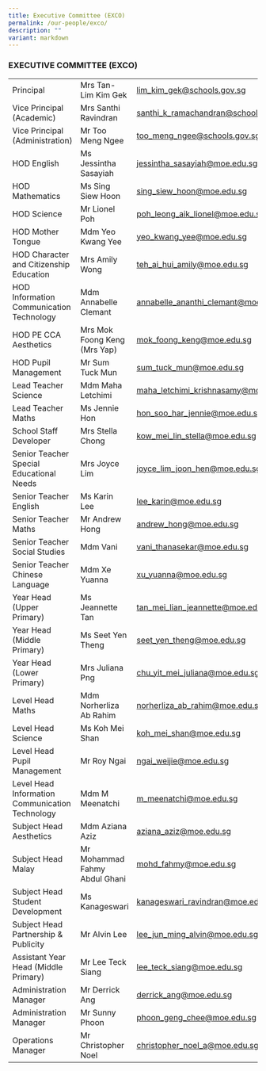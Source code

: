 ```yaml
---
title: Executive Committee (EXCO)
permalink: /our-people/exco/
description: ""
variant: markdown
---
```

### EXECUTIVE COMMITTEE (EXCO)

|||| 
|---|---|---|
| Principal 	| Mrs Tan-Lim Kim Gek 	| lim_kim_gek@schools.gov.sg 	|
| Vice Principal (Academic) 	| Mrs Santhi Ravindran  	| santhi_k_ramachandran@schools.gov.sg 	|
|  Vice Principal (Administration) 	| Mr Too Meng Ngee  	| too_meng_ngee@schools.gov.sg 	|
| HOD English  	| Ms Jessintha Sasayiah  	| jessintha_sasayiah@moe.edu.sg 	|
|  HOD Mathematics 	|  Ms Sing Siew Hoon 	| sing_siew_hoon@moe.edu.sg 	|
|  HOD Science 	|  Mr Lionel Poh 	| poh_leong_aik_lionel@moe.edu.sg 	|
| HOD Mother Tongue 	| Mdm Yeo Kwang Yee  	| yeo_kwang_yee@moe.edu.sg 	|
|  HOD Character and Citizenship Education 	| Mrs Amily Wong  	| teh_ai_hui_amily@moe.edu.sg  	|
|  HOD Information Communication Technology 	|  Mdm Annabelle Clemant 	| annabelle_ananthi_clemant@moe.edu.sg 	|
|  HOD PE CCA Aesthetics 	|  Mrs Mok Foong Keng (Mrs Yap) 	| mok_foong_keng@moe.edu.sg 	|
|  HOD Pupil Management 	|  Mr Sum Tuck Mun	| sum_tuck_mun@moe.edu.sg 	|
| Lead Teacher Science  	| Mdm Maha Letchimi  	| maha_letchimi_krishnasamy@moe.edu.sg  	|
| Lead Teacher Maths  	|  Ms Jennie Hon 	|  hon_soo_har_jennie@moe.edu.sg 	|
| School Staff Developer  	|  Mrs Stella Chong 	| kow_mei_lin_stella@moe.edu.sg 	|
|  Senior Teacher Special Educational Needs 	| Mrs Joyce Lim  	| joyce_lim_joon_hen@moe.edu.sg 	|
| Senior Teacher English 	| Ms Karin Lee  	| lee_karin@moe.edu.sg 	|
|  Senior Teacher Maths 	| Mr Andrew Hong  	| andrew_hong@moe.edu.sg 	|
|  Senior Teacher Social Studies 	| Mdm Vani 	| vani_thanasekar@moe.edu.sg 	|
|  Senior Teacher Chinese Language 	| Mdm Xe Yuanna 	| xu_yuanna@moe.edu.sg 	|
|  Year Head (Upper Primary) 	| Ms Jeannette Tan  	| tan_mei_lian_jeannette@moe.edu.sg 	|
|  Year Head (Middle Primary) 	| Ms Seet Yen Theng 	| seet_yen_theng@moe.edu.sg 	|
|  Year Head (Lower Primary) 	| Mrs Juliana Png  	| chu_yit_mei_juliana@moe.edu.sg 	|
| Level Head Maths 	| Mdm Norherliza Ab Rahim 	| norherliza_ab_rahim@moe.edu.sg 	|
|  Level Head Science 	|  Ms Koh Mei Shan 	| koh_mei_shan@moe.edu.sg  	|
|  Level Head Pupil Management 	|  Mr Roy Ngai	| ngai_weijie@moe.edu.sg  	|
| Level Head Information Communication Technology 	| Mdm M Meenatchi  	| m_meenatchi@moe.edu.sg 	|
|  Subject Head Aesthetics 	| Mdm Aziana Aziz  	| aziana_aziz@moe.edu.sg 	|
|  Subject Head Malay 	| Mr Mohammad Fahmy Abdul Ghani| mohd_fahmy@moe.edu.sg 	|
|  Subject Head Student Development 	| Ms Kanageswari  	| kanageswari_ravindran@moe.edu.sg  	
|  Subject Head Partnership & Publicity 	| Mr Alvin Lee  	| lee_jun_ming_alvin@moe.edu.sg  	|
|  Assistant Year Head (Middle Primary) 	| Mr Lee Teck Siang |lee_teck_siang@moe.edu.sg	|
|  Administration Manager 	| Mr Derrick Ang 	| derrick_ang@moe.edu.sg 	|
|  Administration Manager 	| Mr Sunny Phoon  	| phoon_geng_chee@moe.edu.sg 	|
| Operations Manager 	|  Mr Christopher Noel |christopher_noel_a@moe.edu.sg 	|